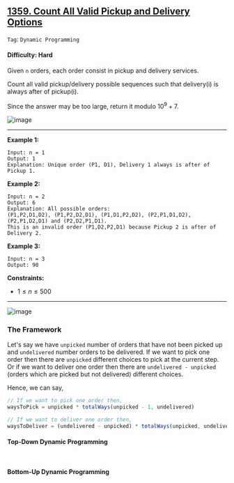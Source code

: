 ## [1359. Count All Valid Pickup and Delivery Options](https://leetcode.com/problems/count-all-valid-pickup-and-delivery-options/)

```Tag```: ```Dynamic Programming```

#### Difficulty: Hard

Given ```n``` orders, each order consist in pickup and delivery services. 

Count all valid pickup/delivery possible sequences such that delivery(i) is always after of pickup(i). 

Since the answer may be too large, return it modulo $10^{9} + 7$.

![image](https://github.com/quananhle/Python/assets/35042430/2d24b79d-b614-49dc-a4b5-2c7033681fd0)

---

__Example 1:__
```
Input: n = 1
Output: 1
Explanation: Unique order (P1, D1), Delivery 1 always is after of Pickup 1.
```

__Example 2:__
```
Input: n = 2
Output: 6
Explanation: All possible orders: 
(P1,P2,D1,D2), (P1,P2,D2,D1), (P1,D1,P2,D2), (P2,P1,D1,D2), (P2,P1,D2,D1) and (P2,D2,P1,D1).
This is an invalid order (P1,D2,P2,D1) because Pickup 2 is after of Delivery 2.
```

__Example 3:__
```
Input: n = 3
Output: 90
```

__Constraints:__

- $1 \le n \le 500$

--- 

![image](https://leetcode.com/problems/count-all-valid-pickup-and-delivery-options/Figures/1359/Slide1.PNG)

### The Framework

Let's say we have ```unpicked``` number of orders that have not been picked up and ```undelivered``` number orders to be delivered.
If we want to pick one order then there are ```unpicked``` different choices to pick at the current step. Or if we want to deliver one order then there are ```undelivered - unpicked``` (orders which are picked but not delivered) different choices.

Hence, we can say,

```JavaScript
// If we want to pick one order then,
waysToPick = unpicked * totalWays(unpicked - 1, undelivered)

// If we want to deliver one order then,    
waysToDeliver = (undelivered - unpicked) * totalWays(unpicked, undelivered - 1)
```

#### Top-Down Dynamic Programming

```Python

```

```Python

```

#### Bottom-Up Dynamic Programming

```Python

```

```Python

```
